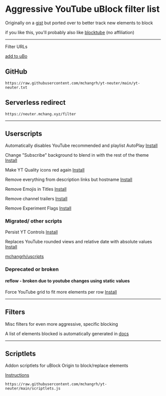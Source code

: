 # Aggressive YouTube uBlock filter list

Originally on a [gist](https://gist.github.com/mchangrh/a51e72bb36a492bfda37a6a9fa537f22) but ported over to better track new elements to block

if you like this, you'll probably also like [blocktube](https://github.com/amitbl/blocktube) (no affiliation)

-----

Filter URLs

[add to uBo](https://subscribe.adblockplus.org/?location=https://neuter.mchang.xyz/filter&title=YouTube%20Neuter)

## GitHub
`https://raw.githubusercontent.com/mchangrh/yt-neuter/main/yt-neuter.txt`

## Serverless redirect
`https://neuter.mchang.xyz/filter`

-----

## Userscripts
Automatically disables YouTube recommended and playlist AutoPlay [Install](https://neuter.mchang.xyz/script/yt-no-autoplay.user.js)

Change "Subscribe" background to blend in with the rest of the theme [Install](https://neuter.mchang.xyz/script/mute-subscribe.user.js)  

Make YT Quality icons red again [Install](https://neuter.mchang.xyz/script/old-red-quality.user.js)

Remove everything from description links but hostname [Install](https://neuter.mchang.xyz/script/no-link-path)

Remove Emojis in Titles [Install](https://neuter.mchang.xyz/script/no-emoji)

Remove channel trailers [Install](https://neuter.mchang.xyz/script/no-trailer)

Remove Experiment Flags [Install](https://neuter.mchang.xyz/script/flag-remover)

### Migrated/ other scripts
Persist YT Controls [Install](https://uscript.mchang.xyz/yt/yt-persist-ctrl.user.js)

Replaces YouTube rounded views and relative date with absolute values [Install](https://uscript.mchang.xyz/yt/yt-absview-date.user.js)

[mchangrh/uscripts](https://github.com/mchangrh/uscripts/tree/main/yt)

### Deprecated or broken

#### reflow - broken due to youtube changes using static values
Force YouTube grid to fit more elements per row [Install](https://neuter.mchang.xyz/script/reflow.user.js)

-----

## Filters
Misc filters for even more aggressive, specific blocking

A list of elements blocked is automatically generated in [docs](./docs)

-----

## Scriptlets
Addon scriptlets for uBlock Origin to block/replace elements

[Instructions](https://github.com/gorhill/uBlock/wiki/Advanced-settings#userresourceslocation)

`https://raw.githubusercontent.com/mchangrh/yt-neuter/main/scriptlets.js`